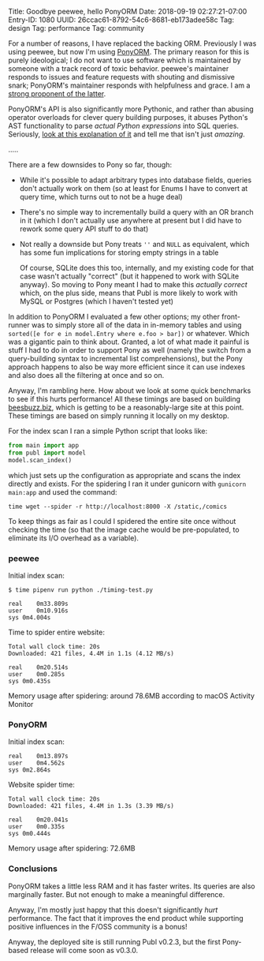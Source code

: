 Title: Goodbye peewee, hello PonyORM
Date: 2018-09-19 02:27:21-07:00
Entry-ID: 1080
UUID: 26ccac61-8792-54c6-8681-eb173adee58c
Tag: design
Tag: performance
Tag: community

For a number of reasons, I have replaced the backing ORM. Previously I was using peewee, but now I'm using [PonyORM](http://ponyorm.com). The primary reason for this is purely ideological; I do not want to use software which is maintained by someone with a track record of toxic behavior.  peewee's maintainer responds to issues and feature requests with shouting and dismissive snark; PonyORM's maintainer responds with helpfulness and grace. I am a [strong proponent of the latter](//beesbuzz.biz/7502).

PonyORM's API is also significantly more Pythonic, and rather than abusing operator overloads for clever query building purposes, it abuses Python's AST functionality to parse *actual Python expressions* into SQL queries. Seriously, [look at this explanation of it](https://stackoverflow.com/questions/16115713/how-pony-orm-does-its-tricks) and tell me that isn't just *amazing*.

.....

There are a few downsides to Pony so far, though:

* While it's possible to adapt arbitrary types into database fields, queries don't actually work on them (so at least for Enums I have to convert at query time, which turns out to not be a huge deal)

* There's no simple way to incrementally build a query with an OR branch in it (which I don't actually use anywhere at present but I did have to rework some query API stuff to do that)

* Not really a downside but Pony treats `''` and `NULL` as equivalent, which has some fun implications for storing empty strings in a table

    Of course, SQLite does this too, internally, and my existing code for that case wasn't actually "correct" (but it happened to work with SQLite anyway). So moving to Pony meant I had to make this *actually correct* which, on the plus side, means that Publ is more likely to work with MySQL or Postgres (which I haven't tested yet)

In addition to PonyORM I evaluated a few other options; my other front-runner was to simply store all of the data in in-memory tables and using `sorted([e for e in model.Entry where e.foo > bar])` or whatever. Which was a gigantic pain to think about. Granted, a lot of what made it painful is stuff I had to do in order to support Pony as well (namely the switch from a query-building syntax to incremental list comprehensions), but the Pony approach happens to also be way more efficient since it can use indexes and also does all the filtering at once and so on.

Anyway, I'm rambling here. How about we look at some quick benchmarks to see if this hurts performance! All these timings are based on building [beesbuzz.biz](http://beesbuzz.biz), which is getting to be a reasonably-large site at this point. These timings are based on simply running it locally on my desktop.

For the index scan I ran a simple Python script that looks like:

```python
from main import app
from publ import model
model.scan_index()
```

which just sets up the configuration as appropriate and scans the index directly and exists. For the spidering I ran it under gunicorn with `gunicorn main:app` and used the command:

    time wget --spider -r http://localhost:8000 -X /static,/comics

To keep things as fair as I could I spidered the entire site once without checking the time (so that the image cache would be pre-populated, to eliminate its I/O overhead as a variable).

### peewee

Initial index scan:

```terminal-session
$ time pipenv run python ./timing-test.py

real    0m33.809s
user    0m10.916s
sys 0m4.004s
```

Time to spider entire website:

```
Total wall clock time: 20s
Downloaded: 421 files, 4.4M in 1.1s (4.12 MB/s)

real    0m20.514s
user    0m0.285s
sys 0m0.435s
```

Memory usage after spidering: around 78.6MB according to macOS Activity Monitor

### PonyORM

Initial index scan:

```
real    0m13.897s
user    0m4.562s
sys 0m2.864s
```

Website spider time:

```
Total wall clock time: 20s
Downloaded: 421 files, 4.4M in 1.3s (3.39 MB/s)

real    0m20.041s
user    0m0.335s
sys 0m0.444s
```

Memory usage after spidering: 72.6MB

### Conclusions

PonyORM takes a little less RAM and it has faster writes. Its queries are also marginally faster. But not enough to make a meaningful difference.

Anyway, I'm mostly just happy that this doesn't significantly *hurt* performance. The fact that it improves the end product while supporting positive influences in the F/OSS community is a bonus!

Anyway, the deployed site is still running Publ v0.2.3, but the first Pony-based release will come soon as v0.3.0.
